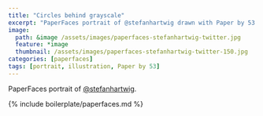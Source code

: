```yaml
---
title: "Circles behind grayscale"
excerpt: "PaperFaces portrait of @stefanhartwig drawn with Paper by 53 on an iPad."
image: 
  path: &image /assets/images/paperfaces-stefanhartwig-twitter.jpg 
  feature: *image
  thumbnail: /assets/images/paperfaces-stefanhartwig-twitter-150.jpg
categories: [paperfaces]
tags: [portrait, illustration, Paper by 53]
---
```


PaperFaces portrait of [@stefanhartwig](https://twitter.com/stefanhartwig).

{% include boilerplate/paperfaces.md %}
